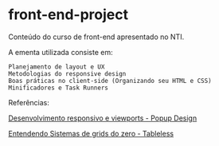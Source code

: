 # front-end-project
Conteúdo do curso de front-end apresentado no NTI.

A ementa utilizada consiste em:

	Planejamento de layout e UX
	Metodologias do responsive design
	Boas práticas no client-side (Organizando seu HTML e CSS)
	Minificadores e Task Runners

Referências:

[Desenvolvimento responsivo e viewports - Popup Design](http://blog.popupdesign.com.br/desenvolvimento-responsivo-e-viewport/)

[Entendendo Sistemas de grids do zero - Tableless](http://tableless.com.br/entendendo-sistemas-de-grid-css-do-zero/)
